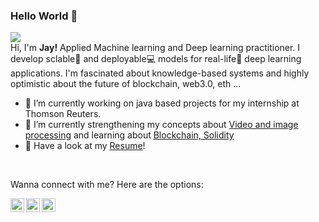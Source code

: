 ### Hello World 👋
![](https://visitor-badge.glitch.me/badge?page_id=jaykshirsagar05.jaykshirsagar05)
<br />
Hi, I'm <b>Jay!</b> Applied Machine learning and Deep learning practitioner. I develop sclable🚀 and deployable💻 models for real-life🌱 deep learning applications.
I'm fascinated about knowledge-based systems and highly optimistic about the future of blockchain, web3.0, eth ...
<br />
  - 🔭 I’m currently working on java based projects for my internship at Thomson Reuters. 
  - 🌱 I’m currently strengthening my concepts about <a href="https://www.coursera.org/learn/image-processing">Video and image processing</a> and learning about <a href="https://www.youtube.com/watch?v=M576WGiDBdQ&t=5158s"> Blockchain, Solidity</a> 
  - 📝 Have a look at my [Resume](https://drive.google.com/file/d/1TMuAmPaS_Tll-ghqpp6s5znKPnTvoSNz/view?usp=sharing)!
 <br />
 
 Wanna connect with me? Here are the options:
 
 <a href="https://twitter.com/jaykshirsagar3">
  <img align="left" alt="Jay Kshirsagar's | Twitter" width="22px" src="https://raw.githubusercontent.com/peterthehan/peterthehan/master/assets/twitter.svg" />
</a>
<a href="https://www.linkedin.com/in/jaykshirsagar05/">
  <img align="left" alt="Jay's LinkedIN" width="22px" src="https://raw.githubusercontent.com/peterthehan/peterthehan/master/assets/linkedin.svg" />
</a>
<a href="https://open.spotify.com/user/b2v9hv17fzat6478c9r3my7ma?si=e8bb83e4e8b04276">
  <img align="left" alt="Jay's Spotify" width="22px" src="https://raw.githubusercontent.com/peterthehan/peterthehan/master/assets/spotify.svg" />
</a>
